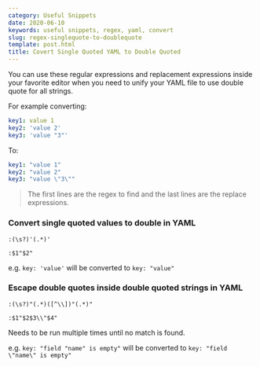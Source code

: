 ```yaml
---
category: Useful Snippets
date: 2020-06-10
keywords: useful snippets, regex, yaml, convert
slug: regex-singlequote-to-doublequote
template: post.html
title: Covert Single Quoted YAML to Double Quoted
---
```


You can use these regular expressions and replacement expressions inside your favorite editor when you need to unify your YAML file to use double quote for all strings.

For example converting:

```yaml
key1: value 1
key2: 'value 2'
key3: 'value "3"'
```

To:

```yaml
key1: "value 1"
key2: "value 2"
key3: "value \"3\""
```

<!--more-->

> The first lines are the regex to find and the last lines are the replace expressions.

### Convert single quoted values to double in YAML

```
:(\s?)'(.*)'

:$1"$2"
```

e.g. `key: 'value'` will be converted to `key: "value"`

### Escape double quotes inside double quoted strings in YAML

```
:(\s?)"(.*)([^\\])"(.*)"

:$1"$2$3\\"$4"
```

Needs to be run multiple times until no match is found.

e.g. `key: "field "name" is empty"` will be converted to `key: "field \"name\" is empty"`
